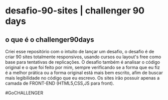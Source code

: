 # desafio-90-sites | challenger 90 days
## o que é o challenger90days

Criei esse repositório com o intuito de lançar um desafio, o desafio é de criar 90 sites totalmente responsivos, usando cursos ou layout's free como base para tentativas de replicações. O desafio também é analisar o código original e o que foi feito por mim, sempre verificando se a forma que eu fiz é a melhor prática ou a forma original está mais bem escrito, afim de buscar mais legibilidade no código que eu escrevo. Os sites irão possuir apenas a camada de FRONT-END (HTML5,CSS,JS para front).

#GoCHALLENGER

